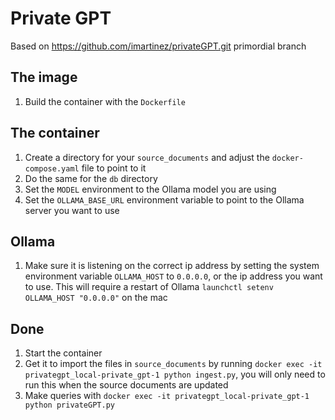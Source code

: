 # Private GPT

Based on https://github.com/imartinez/privateGPT.git primordial branch

## The image

1. Build the container with the `Dockerfile`

## The container

1. Create a directory for your `source_documents` and adjust the `docker-compose.yaml` file to point to it
2. Do the same for the `db` directory
3. Set the `MODEL` environment to the Ollama model you are using
4. Set the `OLLAMA_BASE_URL` environment variable to point to the Ollama server you want to use

## Ollama

1. Make sure it is listening on the correct ip address by setting the system environment variable `OLLAMA_HOST` to `0.0.0.0`, or the ip address you want to use. This will require a restart of Ollama `launchctl setenv OLLAMA_HOST "0.0.0.0"` on the mac

## Done

1. Start the container
2. Get it to import the files in `source_documents` by running `docker exec -it privategpt_local-private_gpt-1 python ingest.py`, you will only need to run this when the source documents are updated
3. Make queries with `docker exec -it privategpt_local-private_gpt-1 python privateGPT.py`
